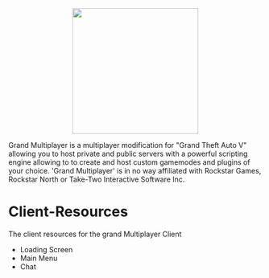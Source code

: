 <center><a href="https://grand-multiplayer.com/"><img src="https://grand-multiplayer.com/assets/images/Avatar_3.png" width="250"></a></center>

Grand Multiplayer is a multiplayer modification for "Grand Theft Auto V" allowing you to host private and public servers with a powerful scripting engine allowing to to create and host custom gamemodes and plugins of your choice.
'Grand Multiplayer' is in no way affiliated with Rockstar Games, Rockstar North or Take-Two Interactive Software Inc.

# Client-Resources
The client resources for the grand Multiplayer Client

  - Loading Screen
  - Main Menu
  - Chat
